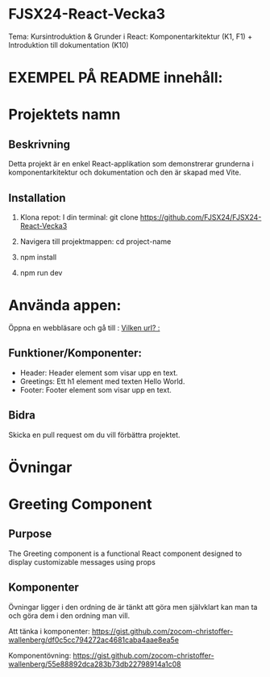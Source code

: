 # FJSX24-React-Vecka3

Tema: Kursintroduktion &amp; Grunder i React: Komponentarkitektur (K1, F1) + Introduktion till dokumentation (K10)

# EXEMPEL PÅ README innehåll:

# Projektets namn

## Beskrivning

Detta projekt är en enkel React-applikation som demonstrerar grunderna i komponentarkitektur och dokumentation och den är skapad med Vite.

## Installation

1. Klona repot:
   I din terminal: git clone https://github.com/FJSX24/FJSX24-React-Vecka3

2. Navigera till projektmappen:
   cd project-name

3. npm install

4. npm run dev

# Använda appen:

Öppna en webbläsare och gå till : [Vilken url? : ](http://localhost:5173/)

## Funktioner/Komponenter:

- Header: Header element som visar upp en text.
- Greetings: Ett h1 element med texten Hello World.
- Footer: Footer element som visar upp en text.

## Bidra

Skicka en pull request om du vill förbättra projektet.

# Övningar

# Greeting Component

## Purpose
The Greeting component is a functional React component designed to display customizable messages using props

## Komponenter

Övningar ligger i den ordning de är tänkt att göra men självklart kan man ta och göra dem i den ordning man vill.

Att tänka i komponenter: https://gist.github.com/zocom-christoffer-wallenberg/df0c5cc794272ac4681caba4aae8ea5e

Komponentövning: https://gist.github.com/zocom-christoffer-wallenberg/55e88892dca283b73db22798914a1c08
